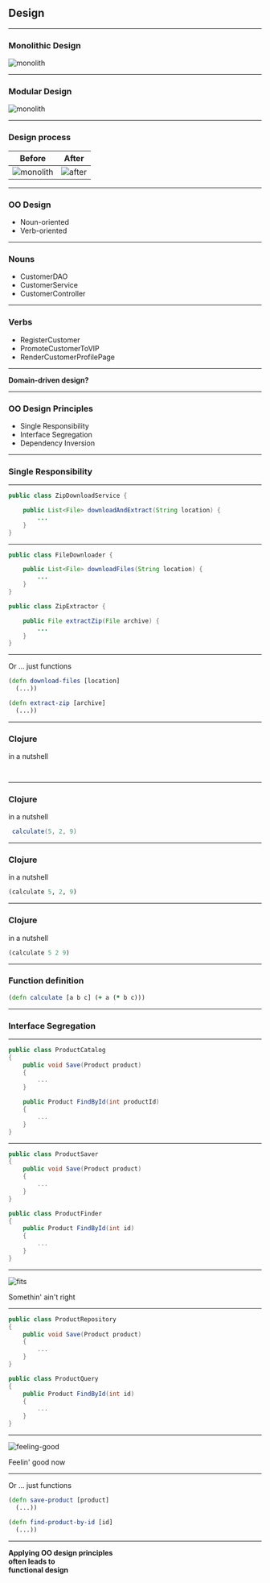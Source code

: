 ## Design

---

### Monolithic Design

![monolith](img/monolith.jpg)

---

### Modular Design

![monolith](img/lego-car.jpg)

---

### Design process

| Before | After |
| ------ | ----- |
| ![monolith](img/monolith.jpg) <!-- .element width="380" height="360" --> | ![after](img/design-after.jpg) <!-- .element width="350" height="360" --> |

---

### OO Design 

- Noun-oriented
- Verb-oriented

---

### Nouns 

- CustomerDAO
- CustomerService
- CustomerController

---

### Verbs 

- RegisterCustomer
- PromoteCustomerToVIP
- RenderCustomerProfilePage

---

**Domain-driven design?**

---

### OO Design Principles

- Single Responsibility
- Interface Segregation
- Dependency Inversion

---

### Single Responsibility

---

```java
public class ZipDownloadService {

    public List<File> downloadAndExtract(String location) {
        ...
    }
}
```

---

```java
public class FileDownloader {

    public List<File> downloadFiles(String location) {
        ...
    }
}
```

```java
public class ZipExtractor {

    public File extractZip(File archive) {
        ...
    }
}
```

---

Or ... just functions

```clojure
(defn download-files [location]
  (...))

(defn extract-zip [archive]
  (...))
```

---

### Clojure

in a nutshell

```clojure
  
```

---

### Clojure

in a nutshell

```java
 calculate(5, 2, 9)
```

---

### Clojure

in a nutshell

```clojure
(calculate 5, 2, 9)
```

---

### Clojure

in a nutshell

```clojure
(calculate 5 2 9)
```

---

### Function definition

```clojure
(defn calculate [a b c] (+ a (* b c)))
```

---

### Interface Segregation

---

```csharp
public class ProductCatalog
{
    public void Save(Product product)
    {
        ...
    }

    public Product FindById(int productId)
    {
        ...
    }
}
```

---

```csharp
public class ProductSaver
{
    public void Save(Product product)
    {
        ...
    }
}
```

```csharp
public class ProductFinder
{
    public Product FindById(int id)
    {
        ...
    }
}
```

---

![fits](img/fits.jpg)

Somethin' ain't right

---

```csharp
public class ProductRepository
{
    public void Save(Product product)
    {
        ...
    }
}
```

```csharp
public class ProductQuery
{
    public Product FindById(int id)
    {
        ...
    }
}
```

---

![feeling-good](img/feeling-good.jpg)

Feelin' good now

---

Or ... just functions

```clojure
(defn save-product [product]
  (...))

(defn find-product-by-id [id]
  (...))
```

---

**Applying OO design principles<br/>
often leads to<br/>
functional design**
